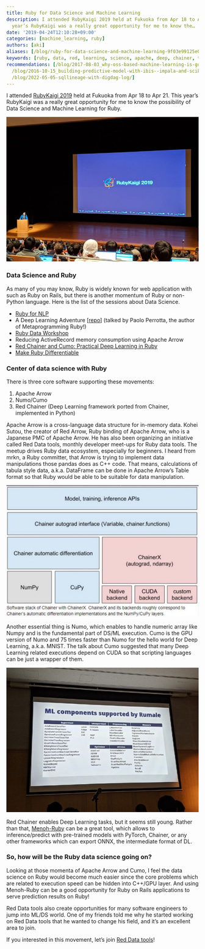 ```yaml
---
title: Ruby for Data Science and Machine Learning
description: I attended RubyKaigi 2019 held at Fukuoka from Apr 18 to Apr 21. This
  year’s RubyKaigi was a really great opportunity for me to know the…
date: '2019-04-24T12:10:28+09:00'
categories: [machine_learning, ruby]
authors: [aki]
aliases: [/blog/ruby-for-data-science-and-machine-learning-9f03e99125e0, /blog/9f03e99125e0]
keywords: [ruby, data, red, learning, science, apache, deep, chainer, tools, jpg]
recommendations: [/blog/2017-08-03_why-oss-based-machine-learning-is-good--3ab45a1a5e52/,
  /blog/2016-10-15_building-predictive-model-with-ibis--impala-and-scikit-learn-356b41f404e0/,
  /blog/2022-05-05-sqllineage-with-digdag-log/]
---
```


I attended [RubyKaigi 2019](https://rubykaigi.org/2019) held at Fukuoka from Apr 18 to Apr 21. This year’s RubyKaigi was a really great opportunity for me to know the possibility of Data Science and Machine Learning for Ruby.

![](0_yHSEXuY1I2U_4ysS.jpg)

### Data Science and Ruby

As many of you may know, Ruby is widely known for web application with such as Ruby on Rails, but there is another momentum of Ruby or non-Python language. Here is the list of the sessions about Data Science.

*   [Ruby for NLP](http://youchan.org/RubyKaigi2019 "http://youchan.org/RubyKaigi2019")
*   A Deep Learning Adventure \[[repo](https://github.com/nusco/deep_learning_adventure)\] (talked by Paolo Perrotta, the author of Metaprogramming Ruby!)
*   [Ruby Data Workshop](https://docs.google.com/presentation/d/1wYBqdlv-rBqCcjqaT4pbqYnpA9cDlTr2iKpGAQ-Mz-I/edit "https://docs.google.com/presentation/d/1wYBqdlv-rBqCcjqaT4pbqYnpA9cDlTr2iKpGAQ-Mz-I/edit")
*   Reducing ActiveRecord memory consumption using Apache Arrow
*   [Red Chainer and Cumo: Practical Deep Learning in Ruby](https://speakerdeck.com/sonots/red-chainer-and-cumo-practical-deep-learning-in-ruby-at-rubykaigi-2019 "https://speakerdeck.com/sonots/red-chainer-and-cumo-practical-deep-learning-in-ruby-at-rubykaigi-2019")
*   [Make Ruby Differentiable](https://www.slideshare.net/nagachika/make-ruby-differentiable "https://www.slideshare.net/nagachika/make-ruby-differentiable")

### Center of data science with Ruby

There is three core software supporting these movements:

1.  Apache Arrow
2.  Numo/Cumo
3.  Red Chainer (Deep Learning framework ported from Chainer, implemented in Python)

Apache Arrow is a cross-language data structure for in-memory data. Kohei Sutou, the creator of Red Arrow, Ruby binding of Apache Arrow, who is a Japanese PMC of Apache Arrow. He has also been organizing an initiative called Red Data tools, monthly developer meet-ups for Ruby data tools. The meetup drives Ruby data ecosystem, especially for beginners. I heard from mrkn, a Ruby committer, that Arrow is trying to implement data manipulations those pandas does as C++ code. That means, calculations of tabula style data, a.k.a. DataFrame can be done in Apache Arrow’s Table format so that Ruby would be able to be suitable for data manipulation.

![](0_r3ToqacydBaYmyh1.jpg)

Another essential thing is Numo, which enables to handle numeric array like Numpy and is the fundamental part of DS/ML execution. Cumo is the GPU version of Numo and 75 times faster than Numo for the hello world for Deep Learning, a.k.a. MNIST. The talk about Cumo suggested that many Deep Learning related executions depend on CUDA so that scripting languages can be just a wrapper of them.

![](0_0R6wvTiO6WQw79bD.jpg)

Red Chainer enables Deep Learning tasks, but it seems still young. Rather than that, [Menoh-Ruby](https://github.com/pfnet-research/menoh-ruby "https://github.com/pfnet-research/menoh-ruby") can be a great tool, which allows to inference/predict with pre-trained models with PyTorch, Chainer, or any other frameworks which can export ONNX, the intermediate format of DL.

### So, how will be the Ruby data science going on?

Looking at those momenta of Apache Arrow and Cumo, I feel the data science on Ruby would become much easier since the core problems which are related to execution speed can be hidden into C++/GPU layer. And using Menoh-Ruby can be a good opportunity for Ruby on Rails applications to serve prediction results on Ruby!

Red Data tools also create opportunities for many software engineers to jump into ML/DS world. One of my friends told me why he started working on Red Data tools that he wanted to change his field, and it’s an excellent area to join.

If you interested in this movement, let’s join [Red Data tools](https://red-data-tools.github.io/)!
